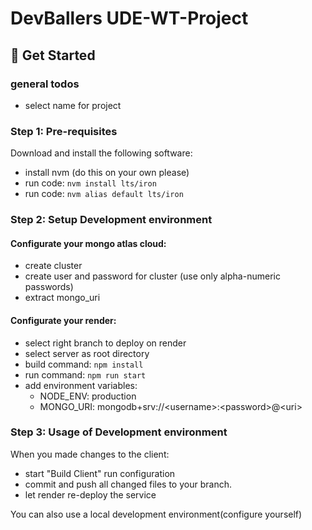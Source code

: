 # DevBallers UDE-WT-Project

## 🚀 Get Started

### general todos
- select name for project

### Step 1: Pre-requisites
Download and install the following software:

- install nvm (do this on your own please)
- run code: ```nvm install lts/iron```
- run code: ```nvm alias default lts/iron```

### Step 2: Setup Development environment
#### Configurate your mongo atlas cloud:
- create cluster
- create user and password for cluster (use only alpha-numeric passwords)
- extract mongo_uri

#### Configurate your render:
- select right branch to deploy on render
- select server as root directory
- build command: ```npm install```
- run command: ```npm run start```
- add environment variables:
  - NODE_ENV: production
  - MONGO_URI: mongodb+srv://\<username>:\<password>@\<uri>

### Step 3: Usage of Development environment
When you made changes to the client:
- start "Build Client" run configuration
- commit and push all changed files to your branch.
- let render re-deploy the service

You can also use a local development environment(configure yourself)
